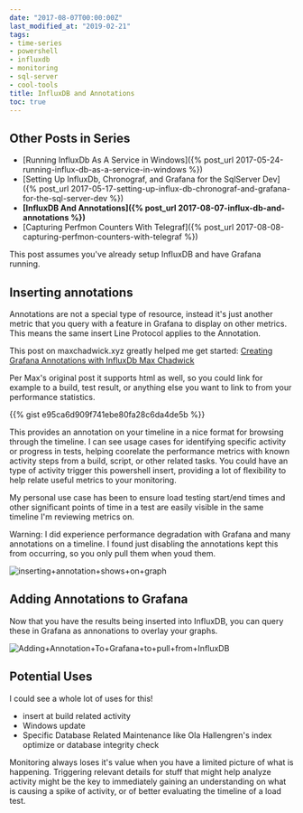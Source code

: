 ```yaml
---
date: "2017-08-07T00:00:00Z"
last_modified_at: "2019-02-21"
tags:
- time-series
- powershell
- influxdb
- monitoring
- sql-server
- cool-tools
title: InfluxDB and Annotations
toc: true
---
```


## Other Posts in Series

*   [Running InfluxDb As A Service in Windows]({% post_url 2017-05-24-running-influx-db-as-a-service-in-windows  %})
*   [Setting Up InfluxDb, Chronograf, and Grafana for the SqlServer Dev]({% post_url 2017-05-17-setting-up-influx-db-chronograf-and-grafana-for-the-sql-server-dev %})
*   **[InfluxDB And Annotations]({% post_url 2017-08-07-influx-db-and-annotations %})**
*   [Capturing Perfmon Counters With Telegraf]({% post_url 2017-08-08-capturing-perfmon-counters-with-telegraf %})


This post assumes you've already setup InfluxDB and have Grafana running.

## Inserting annotations

Annotations are not a special type of resource, instead it's just another metric that you query with a feature in Grafana to display on other metrics. This means the same insert Line Protocol applies to the Annotation.

This post on maxchadwick.xyz greatly helped me get started: [Creating Grafana Annotations with InfluxDb Max Chadwick](http://bit.ly/2pgmwtH)

Per Max's original post it supports html as well, so you could link for example to a build, test result, or anything else you want to link to from your performance statistics.

{{% gist e95ca6d909f741ebe80fa28c6da4de5b %}}


This provides an annotation on your timeline in a nice format for browsing through the timeline. I can see usage cases for identifying specific activity or progress in tests, helping coorelate the performance metrics with known activity steps from a build, script, or other related tasks. You could have an type of activity trigger this powershell insert, providing a lot of flexibility to help relate useful metrics to your monitoring.

My personal use case has been to ensure load testing start/end times and other significant points of time in a test are easily visible in the same timeline I'm reviewing metrics on.

Warning: I did experience performance degradation with Grafana and many annotations on a timeline. I found just disabling the annotations kept this from occurring, so you only pull them when youd them.

![inserting+annotation+shows+on+graph](/images/inserting+annotation+shows+on+graph.png)

## Adding Annotations to Grafana

Now that you have the results being inserted into InfluxDB, you can query these in Grafana as annonations to overlay your graphs.

![Adding+Annotation+To+Grafana+to+pull+from+InfluxDB](/images/Adding+Annotation+To+Grafana+to+pull+from+InfluxDB.png)

## Potential Uses

I could see a whole lot of uses for this!

*   insert at build related activity
*   Windows update
*   Specific Database Related Maintenance like Ola Hallengren's index optimize or database integrity check

Monitoring always loses it's value when you have a limited picture of what is happening. Triggering relevant details for stuff that might help analyze activity might be the key to immediately gaining an understanding on what is causing a spike of activity, or of better evaluating the timeline of a load test.
